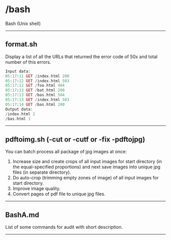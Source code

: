 # /bash
Bash (Unix shell)

------------------------------------------------------------
## format.sh
Display a list of all the URLs that returned the error code of 50x and total number of this errors.
```php
Input data:
05:17:11 GET /index.html 200
05:17:12 GET /index.html 503
05:17:12 GET /foo.html 404
05:17:13 GET /bat.html 200
05:17:13 GET /bas.html 504
05:17:13 GET /index.html 503
05:17:14 GET /bas.html 200
Output data:
/index.html 2
/bas.html 1
```
------------------------------------------------------------
## pdftoimg.sh (-cut or -cutf or -fix -pdftojpg)
You can batch process all package of jpg images at once:
1. Increase size and create crops of all input images for start directory (in the equal-specified proportions) and next save images into unique jpg files (in separate directory).
2. Do auto-crop (trimming empty zones of image) of all input images for start directory.
3. Improve image quality.
4. Convert pages of pdf file to unique jpg files.
------------------------------------------------------------
## BashA.md
List of some commands for audit with short description. 

------------------------------------------------------------
